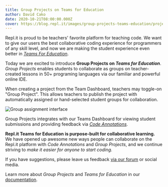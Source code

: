 ```yaml
---
title: Group Projects on Teams for Education
author: David Cako
date: 2020-10-21T08:00:00.000Z
cover: https://blog.repl.it/images/group-projects-teams-education/project-publish.png
---
```


Repl.it is proud to be teachers' favorite platform for teaching code.  We want to give our users the best collaborative coding experience for programmers of any skill level, and now we are making the student experience even better in *[Teams For Education](https://blog.repl.it/teams-for-education)*.  

Today we are excited to introduce **Group Projects on *Teams for Education***.  *Group Projects* enables students to collaborate as groups on teacher-created lessons in 50+ programing languages via our familiar and powerful online IDE.

When creating a project from the Team Dashboard, teachers may toggle-on "Group Project".  This allows teachers to publish the project with automatically assigned or hand-selected student groups for collaboration.

<img src="https://blog.repl.it/images/group-projects-teams-education/project-publish.png" alt="Group assignment interface" style="max-width: 450px" />

Group Projects integrates with our Teams Dashboard for viewing student submissions and providing feedback via *[Code Annotations](https://blog.repl.it/annotations-for-education)*.

**Repl.it Teams for Education is purpose-built for collaborative learning.**  We have opened up awesome new ways people can collaborate on the Repl.it platform with *Code Annotations* and *Group Projects*, and we continue striving to *make it easier for anyone to start coding.*

If you have suggestions, please leave us feedback [via our forum](https://replit.canny.io/feedback?sort=new) or social media.

Learn more about *Group Projects* and *Teams for Education* in our [documentation](https://docs.repl.it/Teams/Projects).